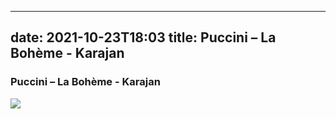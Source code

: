 
---
date: 2021-10-23T18:03
title: Puccini – La Bohème - Karajan
---
### Puccini – La Bohème - Karajan
[![](https://img.discogs.com/mWQpPese_dX7Vl8F2SeB2im-iQc=/fit-in/600x584/filters:strip_icc():format(jpeg):mode_rgb():quality(90)/discogs-images/R-5660938-1538072785-9079.jpeg.jpg)][1] 

[1]: https://www.discogs.com/release/5660938